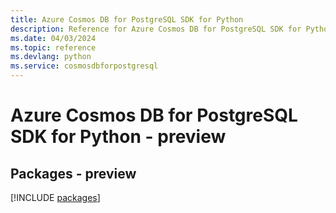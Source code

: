 ```yaml
---
title: Azure Cosmos DB for PostgreSQL SDK for Python
description: Reference for Azure Cosmos DB for PostgreSQL SDK for Python
ms.date: 04/03/2024
ms.topic: reference
ms.devlang: python
ms.service: cosmosdbforpostgresql
---
```

# Azure Cosmos DB for PostgreSQL SDK for Python - preview
## Packages - preview
[!INCLUDE [packages](cosmos-db-for-postgresql-index.md)]